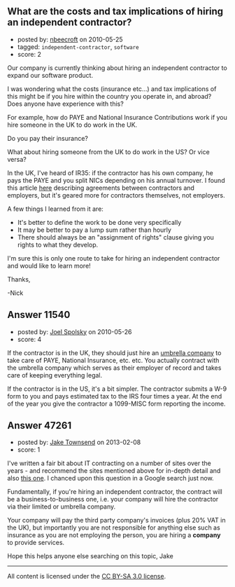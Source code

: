 ## What are the costs and tax implications of hiring an independent contractor?

- posted by: [nbeecroft](https://stackexchange.com/users/-1/1453-nbeecroft) on 2010-05-25
- tagged: `independent-contractor`, `software`
- score: 2

Our company is currently thinking about hiring an independent contractor to expand our software product. 

I was wondering what the costs (insurance etc...) and tax implications of this might be if you hire within the country you operate in, and abroad? Does anyone have experience with this? 

For example, how do PAYE and National Insurance Contributions work if you hire someone in the UK to do work in the UK.

Do you pay their insurance? 

 What about hiring someone from the UK to do work in the US? Or vice versa? 

In the UK, I've heard of IR35: if the contractor has his own company, he pays the PAYE and you split NICs depending on his annual turnover. I found this article [here][1] describing agreements between contractors and employers, but it's geared more for contractors themselves, not employers. 

A few things I learned from it are:

 - It's better to define the work to be done very specifically
 - It may be better to pay  a lump sum rather than hourly
 - There should always be an "assignment of rights" clause giving you rights to what they develop. 

I'm sure this is only one route to take for hiring an independent contractor and would like to learn more! 

Thanks,

-Nick 


  [1]: http://www.contractorcalculator.co.uk/contractors_wording_contracts_outside_ir35.aspx


## Answer 11540

- posted by: [Joel Spolsky](https://stackexchange.com/users/-1/4335-joel-spolsky) on 2010-05-26
- score: 4

If the contractor is in the UK, they should just hire an [umbrella company](http://www.contractoruk.com/directory/umbrella_companies.html) to take care of PAYE, National Insurance, etc. etc. You actually contract with the umbrella company which serves as their employer of record and takes care of keeping everything legal.

If the contractor is in the US, it's a bit simpler. The contractor submits a W-9 form to you and pays estimated tax to the IRS four times a year. At the end of the year you give the contractor a 1099-MISC form reporting the income.


## Answer 47261

- posted by: [Jake Townsend](https://stackexchange.com/users/-1/23936-jake-townsend) on 2013-02-08
- score: 1

<p>I've written a fair bit about IT contracting on a number of sites over the years - and recommend the sites mentioned above for in-depth detail and also <a href="http://www.contracteye.co.uk" rel="nofollow">this one</a>. I chanced upon this question in a Google search just now.</p>

<p>Fundamentally, if you're hiring an independent contractor, the contract will be a business-to-business one, i.e. your company will hire the contractor via their limited or umbrella company. </p>

<p>Your company will pay the third party company's invoices (plus 20% VAT in the UK), but importantly you are not responsible for anything else such as insurance as you are not employing the person, you are hiring a <strong>company</strong> to provide services.</p>

<p>Hope this helps anyone else searching on this topic, Jake</p>




---

All content is licensed under the [CC BY-SA 3.0 license](https://creativecommons.org/licenses/by-sa/3.0/).
